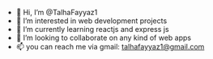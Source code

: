 - 👋 Hi, I’m @TalhaFayyaz1
- 👀 I’m interested in web development projects
- 🌱 I’m currently learning reactjs and express js
- 💞️ I’m looking to collaborate on any kind of web apps
- 📫 you can reach me via gmail: talhafayyaz1@gmail.com

<!---
TalhaFayyaz1/TalhaFayyaz1 is a ✨ special ✨ repository because its `README.md` (this file) appears on your GitHub profile.
You can click the Preview link to take a look at your changes.
--->

